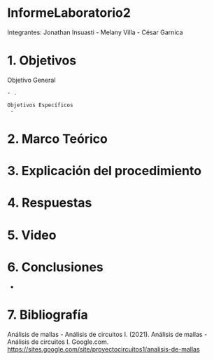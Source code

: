 # InformeLaboratorio2

Integrantes: Jonathan Insuasti - Melany  Villa - César Garnica 

# 1. Objetivos 

Objetivo General
     
    - .      
    
    Objetivos Específicos
     - 


# 2. Marco Teórico



# 3. Explicación  del procedimiento


#  4. Respuestas 



# 5. Video



# 6. Conclusiones

-


# 7. Bibliografía 

Análisis de mallas - Análisis de circuitos I. (2021). Análisis de mallas - Análisis de circuitos I. Google.com. https://sites.google.com/site/proyectocircuitos1/analisis-de-mallas
